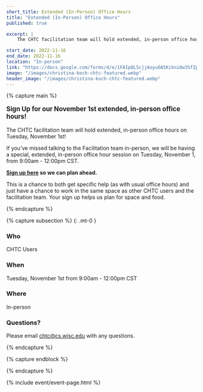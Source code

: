 ```yaml
---
short_title: Extended (In-Person) Office Hours
title: "Extended (In-Person) Office Hours"
published: true

excerpt: |
    The CHTC facilitation team will hold extended, in-person office hours on Tuesday, November 1st!

start_date: 2022-11-16
end_date: 2022-11-16
location: "In-person"
link: "https://docs.google.com/forms/d/e/1FAIpQLScjjAoyuOA5Kikni0w3SfZpyF5TAOb-fZ8wBlZOLzGb16K0dg/viewform"
image: "/images/christina-koch-chtc-featured.webp"
header_image: "/images/christina-koch-chtc-featured.webp"
---
```


{% capture main %}

<p style="font-size: larger; font-weight: bold;">Sign Up for our November 1st extended, in-person office hours!</p>

The CHTC facilitation team will hold extended, in-person office hours on Tuesday, November 1st!

If you’ve missed talking to the Facilitation team in-person, we will be having a special, extended, in-person office hour session on Tuesday, November 1, from 9:00am - 12:00pm CST.

**[Sign up here](https://docs.google.com/forms/d/e/1FAIpQLScjjAoyuOA5Kikni0w3SfZpyF5TAOb-fZ8wBlZOLzGb16K0dg/viewform) so we can plan ahead.**

This is a chance to both get specific help (as with usual office hours) and just have a chance to work in the same space as other CHTC users and the facilitation team. Your sign up helps us plan for space and food.

{% endcapture %}


{% capture subsection %}
{: .mt-0 }
### Who

CHTC Users

### When

Tuesday, November 1st from 9:00am - 12:00pm CST

### Where

In-person

### Questions?

Please email <chtc@cs.wisc.edu> with any questions.

{% endcapture %}

{% capture endblock %}


{% endcapture %}

{% include event/event-page.html %}
